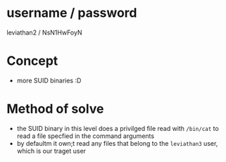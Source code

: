 # username / password 
leviathan2 / NsN1HwFoyN
# Concept
* more SUID binaries :D
# Method of solve
* the SUID binary in this level does a privilged file read with `/bin/cat` to read a file specfied in the command arguments
*  by defaultm it own;t read any files that belong to the `leviathan3` user, which is our traget user
